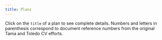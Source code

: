 ```yaml
---
title: Plans
---
```

Click on the `title` of a plan to see complete details.  Numbers and letters in parenthesis correspond to document reference numbers from the original Tama and Toledo CV efforts. 
